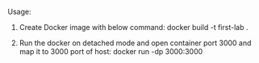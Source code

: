  Usage:
 
 1. Create Docker image with below command: 
 docker build -t first-lab .

2. Run the docker on detached mode and open container port 3000 and map it to 3000 port of host: 
 docker run -dp 3000:3000
